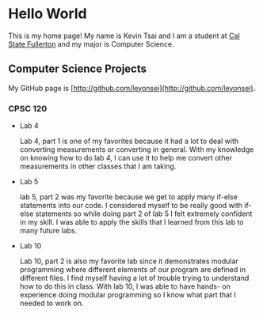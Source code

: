 # Hello World

This is my home page! My name is Kevin Tsai and I am a student at [Cal State Fullerton](http://www.fullerton.edu/) and my major is Computer Science.

## Computer Science Projects

My GitHub page is [http://github.com/leyonsei](http://github.com/leyonsei).

### CPSC 120

* Lab 4

    Lab 4, part 1 is one of my favorites because it had a lot to deal with converting measurements or 
    converting in general. With my knowledge on knowing how to do lab 4, I can use it to help me convert 
    other measurements in other classes that I am taking. 

* Lab 5

    lab 5, part 2 was my favorite because we get to apply many if-else statements into our code. 
    I considered myself to be really good with if-else statements so while doing part 2 of lab 5 I 
    felt extremely confident in my skill. I was able to apply the skills that I learned from this 
    lab to many future labs.

* Lab 10

    Lab 10, part 2 is also my favorite lab since it demonstrates modular programming where different 
    elements of our program are defined in different files. I find myself having a lot of trouble 
    trying to understand how to do this in class. With lab 10, I was able to have hands- on experience 
    doing modular programming so I know what part that I needed to work on.
